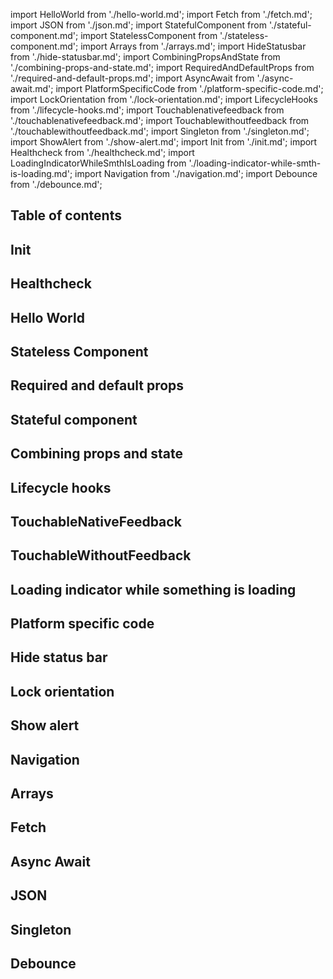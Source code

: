 import HelloWorld from './hello-world.md';
import Fetch from './fetch.md';
import JSON from './json.md';
import StatefulComponent from './stateful-component.md';
import StatelessComponent from './stateless-component.md';
import Arrays from './arrays.md';
import HideStatusbar from './hide-statusbar.md';
import CombiningPropsAndState from './combining-props-and-state.md';
import RequiredAndDefaultProps from './required-and-default-props.md';
import AsyncAwait from './async-await.md';
import PlatformSpecificCode from './platform-specific-code.md';
import LockOrientation from './lock-orientation.md';
import LifecycleHooks from './lifecycle-hooks.md';
import Touchablenativefeedback from './touchablenativefeedback.md';
import Touchablewithoutfeedback from './touchablewithoutfeedback.md';
import Singleton from './singleton.md';
import ShowAlert from './show-alert.md';
import Init from './init.md';
import Healthcheck from './healthcheck.md';
import LoadingIndicatorWhileSmthIsLoading from './loading-indicator-while-smth-is-loading.md';
import Navigation from './navigation.md';
import Debounce from './debounce.md';

<div className="toc-container">

## Table of contents

<!--
    Put empty heading because remark-toc replaces content until the first heading of the same level,
    so it removes closing div tag
-->

##

</div>

## Init

<Init />

## Healthcheck

<Healthcheck />

## Hello World

<HelloWorld />

## Stateless Component

<StatelessComponent />

## Required and default props

<RequiredAndDefaultProps />

## Stateful component

<StatefulComponent />

## Combining props and state

<CombiningPropsAndState />

## Lifecycle hooks

<LifecycleHooks />

## TouchableNativeFeedback

<Touchablenativefeedback />

## TouchableWithoutFeedback

<Touchablewithoutfeedback />

## Loading indicator while something is loading

<LoadingIndicatorWhileSmthIsLoading />

## Platform specific code

<PlatformSpecificCode />

## Hide status bar

<HideStatusbar />

## Lock orientation

<LockOrientation />

## Show alert

<ShowAlert />

## Navigation

<Navigation />

## Arrays

<Arrays />

## Fetch

<Fetch />

## Async Await

<AsyncAwait />

## JSON

<JSON />

## Singleton

<Singleton />

## Debounce

<Debounce />
